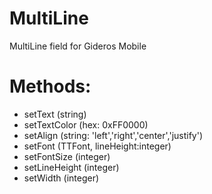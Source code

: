 # MultiLine
MultiLine field for Gideros Mobile

# Methods:
- setText (string)
- setTextColor (hex: 0xFF0000)
- setAlign (string: 'left','right','center','justify')
- setFont (TTFont, lineHeight:integer)
- setFontSize (integer)
- setLineHeight (integer)
- setWidth (integer)
